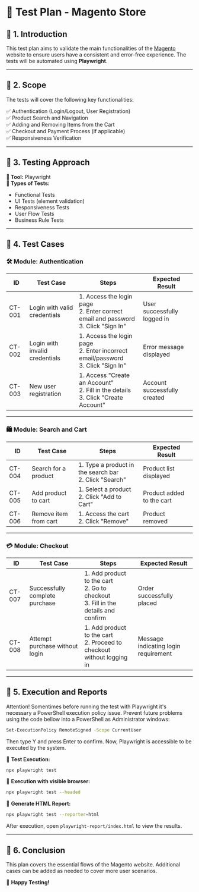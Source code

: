# 📌 Test Plan - Magento Store

## 📌 1. Introduction
This test plan aims to validate the main functionalities of the [Magento](https://magento.softwaretestingboard.com/) website to ensure users have a consistent and error-free experience. The tests will be automated using **Playwright**.

---

## 📌 2. Scope
The tests will cover the following key functionalities:

✅ Authentication (Login/Logout, User Registration)  
✅ Product Search and Navigation  
✅ Adding and Removing Items from the Cart  
✅ Checkout and Payment Process (if applicable)  
✅ Responsiveness Verification  

---

## 📌 3. Testing Approach
**📌 Tool:** Playwright  
**📌 Types of Tests:**  
- Functional Tests  
- UI Tests (element validation)  
- Responsiveness Tests  
- User Flow Tests  
- Business Rule Tests  

---

## 📌 4. Test Cases

### **🛠️ Module: Authentication**  
| ID    | Test Case                         | Steps | Expected Result |
|-------|-----------------------------------|--------|--------------------|
| CT-001 | Login with valid credentials    | 1. Access the login page <br> 2. Enter correct email and password <br> 3. Click "Sign In" | User successfully logged in |
| CT-002 | Login with invalid credentials  | 1. Access the login page <br> 2. Enter incorrect email/password <br> 3. Click "Sign In" | Error message displayed |
| CT-003 | New user registration           | 1. Access "Create an Account" <br> 2. Fill in the details <br> 3. Click "Create Account" | Account successfully created |

---

### **🛍️ Module: Search and Cart**  
| ID    | Test Case                         | Steps | Expected Result |
|-------|-----------------------------------|--------|--------------------|
| CT-004 | Search for a product            | 1. Type a product in the search bar <br> 2. Click "Search" | Product list displayed |
| CT-005 | Add product to cart             | 1. Select a product <br> 2. Click "Add to Cart" | Product added to the cart |
| CT-006 | Remove item from cart           | 1. Access the cart <br> 2. Click "Remove" | Product removed |

---

### **💳 Module: Checkout**  
| ID    | Test Case                         | Steps | Expected Result |
|-------|-----------------------------------|--------|--------------------|
| CT-007 | Successfully complete purchase  | 1. Add product to the cart <br> 2. Go to checkout <br> 3. Fill in the details and confirm | Order successfully placed |
| CT-008 | Attempt purchase without login  | 1. Add product to the cart <br> 2. Proceed to checkout without logging in | Message indicating login requirement |

---

## 📌 5. Execution and Reports

Attention!
Somentimes before running the test with Playwright it's necessary a PowerShell execution policy issue. 
Prevent future problems using the code bellow into a PowerShell as Administrator windows:

```bash
Set-ExecutionPolicy RemoteSigned -Scope CurrentUser
```

Then type Y and press Enter to confirm. Now, Playwright is accessible to be executed by the system. 

📌 **Test Execution:**  
```bash
npx playwright test
```

📌 **Execution with visible browser:**  
```bash
npx playwright test --headed
```

📌 **Generate HTML Report:**  
```bash
npx playwright test --reporter=html
```
After execution, open `playwright-report/index.html` to view the results.

---

## 📌 6. Conclusion
This plan covers the essential flows of the Magento website. Additional cases can be added as needed to cover more user scenarios.

🚀 **Happy Testing!**
